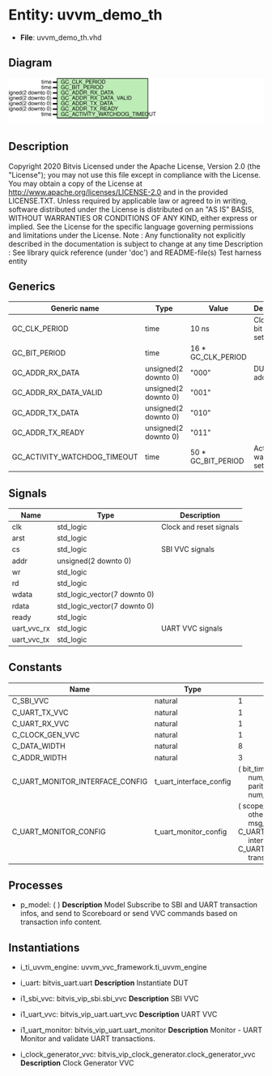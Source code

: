 # Entity: uvvm_demo_th

- **File**: uvvm_demo_th.vhd
## Diagram

![Diagram](uvvm_demo_th.svg "Diagram")
## Description

Copyright 2020 Bitvis
Licensed under the Apache License, Version 2.0 (the "License"); you may not use this file except in compliance with the License.
You may obtain a copy of the License at http://www.apache.org/licenses/LICENSE-2.0 and in the provided LICENSE.TXT.
Unless required by applicable law or agreed to in writing, software distributed under the License is distributed on
an "AS IS" BASIS, WITHOUT WARRANTIES OR CONDITIONS OF ANY KIND, either express or implied.
See the License for the specific language governing permissions and limitations under the License.
Note : Any functionality not explicitly described in the documentation is subject to change at any time
Description   : See library quick reference (under 'doc') and README-file(s)
Test harness entity
## Generics

| Generic name                 | Type                 | Value              | Description                    |
| ---------------------------- | -------------------- | ------------------ | ------------------------------ |
| GC_CLK_PERIOD                | time                 | 10 ns              | Clock and bit period settings  |
| GC_BIT_PERIOD                | time                 | 16 * GC_CLK_PERIOD |                                |
| GC_ADDR_RX_DATA              | unsigned(2 downto 0) | "000"              | DUT addresses                  |
| GC_ADDR_RX_DATA_VALID        | unsigned(2 downto 0) | "001"              |                                |
| GC_ADDR_TX_DATA              | unsigned(2 downto 0) | "010"              |                                |
| GC_ADDR_TX_READY             | unsigned(2 downto 0) | "011"              |                                |
| GC_ACTIVITY_WATCHDOG_TIMEOUT | time                 | 50 * GC_BIT_PERIOD | Activity watchdog setting      |
## Signals

| Name        | Type                         | Description             |
| ----------- | ---------------------------- | ----------------------- |
| clk         | std_logic                    | Clock and reset signals |
| arst        | std_logic                    |                         |
| cs          | std_logic                    | SBI VVC signals         |
| addr        | unsigned(2 downto 0)         |                         |
| wr          | std_logic                    |                         |
| rd          | std_logic                    |                         |
| wdata       | std_logic_vector(7 downto 0) |                         |
| rdata       | std_logic_vector(7 downto 0) |                         |
| ready       | std_logic                    |                         |
| uart_vvc_rx | std_logic                    | UART VVC signals        |
| uart_vvc_tx | std_logic                    |                         |
## Constants

| Name                            | Type                    | Value                                                                                                                                                                                                                                                                                                                                                                                                           | Description  |
| ------------------------------- | ----------------------- | --------------------------------------------------------------------------------------------------------------------------------------------------------------------------------------------------------------------------------------------------------------------------------------------------------------------------------------------------------------------------------------------------------------- | ------------ |
| C_SBI_VVC                       | natural                 |  1                                                                                                                                                                                                                                                                                                                                                                                                              |              |
| C_UART_TX_VVC                   | natural                 |  1                                                                                                                                                                                                                                                                                                                                                                                                              |              |
| C_UART_RX_VVC                   | natural                 |  1                                                                                                                                                                                                                                                                                                                                                                                                              |              |
| C_CLOCK_GEN_VVC                 | natural                 |  1                                                                                                                                                                                                                                                                                                                                                                                                              |              |
| C_DATA_WIDTH                    | natural                 |  8                                                                                                                                                                                                                                                                                                                                                                                                              | UART if      |
| C_ADDR_WIDTH                    | natural                 |  3                                                                                                                                                                                                                                                                                                                                                                                                              |              |
| C_UART_MONITOR_INTERFACE_CONFIG | t_uart_interface_config |  (     bit_time         => GC_BIT_PERIOD,<br><span style="padding-left:20px">     num_data_bits    => 8,<br><span style="padding-left:20px">     parity           => PARITY_ODD,<br><span style="padding-left:20px">     num_stop_bits    => STOP_BITS_ONE     )                                                                                                                                                | UART Monitor |
| C_UART_MONITOR_CONFIG           | t_uart_monitor_config   |  (     scope_name               => (1 to 12 => "UART Monitor",<br><span style="padding-left:20px"> others => NUL),<br><span style="padding-left:20px">     msg_id_panel             => C_UART_MONITOR_MSG_ID_PANEL_DEFAULT,<br><span style="padding-left:20px">     interface_config         => C_UART_MONITOR_INTERFACE_CONFIG,<br><span style="padding-left:20px">     transaction_display_time => 0 ns     ) |              |
## Processes
- p_model: (  )
**Description**
Model
  Subscribe to SBI and UART transaction infos, and send to Scoreboard or
  send VVC commands based on transaction info content.

## Instantiations

- i_ti_uvvm_engine: uvvm_vvc_framework.ti_uvvm_engine
- i_uart: bitvis_uart.uart
**Description**
Instantiate DUT

- i1_sbi_vvc: bitvis_vip_sbi.sbi_vvc
**Description**
SBI VVC

- i1_uart_vvc: bitvis_vip_uart.uart_vvc
**Description**
UART VVC

- i1_uart_monitor: bitvis_vip_uart.uart_monitor
**Description**
Monitor - UART
  Monitor and validate UART transactions.

- i_clock_generator_vvc: bitvis_vip_clock_generator.clock_generator_vvc
**Description**
Clock Generator VVC

